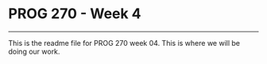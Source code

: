 <html>

<head>
    <meta charset="utf-8">
    <title>Week04 ReadMe</title>
</head>

<body>
<h1>PROG 270 - Week 4</h1>
<hr>
<p>This is the readme file for PROG 270 week 04. This is where we will be doing our work.</p>
</body>

</html>
